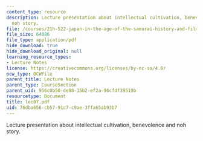 ```yaml
---
content_type: resource
description: Lecture presentation about intellectual cultivation, benevolence and
  noh story.
file: /courses/21h-522-japan-in-the-age-of-the-samurai-history-and-film-fall-2006/76dba656cb5791c7c9ae3ffa65ab93b7_lec07.pdf
file_size: 64086
file_type: application/pdf
hide_download: true
hide_download_original: null
learning_resource_types:
- Lecture Notes
license: https://creativecommons.org/licenses/by-nc-sa/4.0/
ocw_type: OCWFile
parent_title: Lecture Notes
parent_type: CourseSection
parent_uid: 956c0b50-de80-15b2-ef2a-96cfdf39519b
resourcetype: Document
title: lec07.pdf
uid: 76dba656-cb57-91c7-c9ae-3ffa65ab93b7
---
```

Lecture presentation about intellectual cultivation, benevolence and noh story.